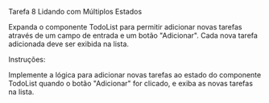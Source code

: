 Tarefa 8 Lidando com Múltiplos Estados

Expanda o componente TodoList para permitir adicionar novas tarefas através de um campo de entrada e um botão "Adicionar". Cada nova tarefa adicionada deve ser exibida na lista.

Instruções:

Implemente a lógica para adicionar novas tarefas ao estado do componente TodoList quando o botão "Adicionar" for clicado, e exiba as novas tarefas na lista.
